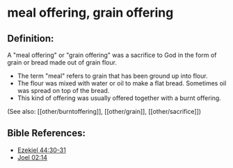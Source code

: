 # meal offering, grain offering #

## Definition: ##

A "meal offering" or "grain offering" was a sacrifice to God in the form of grain or bread made out of grain flour.

* The term "meal" refers to grain that has been ground up into flour.
* The flour was mixed with water or oil to make a flat bread. Sometimes oil was spread on top of the bread.
* This kind of offering was usually offered together with a burnt offering. 

(See also: [[other/burntoffering]], [[other/grain]], [[other/sacrifice]])

## Bible References: ##

* [Ezekiel 44:30-31](en/tn/ezk/help/44/30)
* [Joel 02:14](en/tn/jol/help/02/14)
